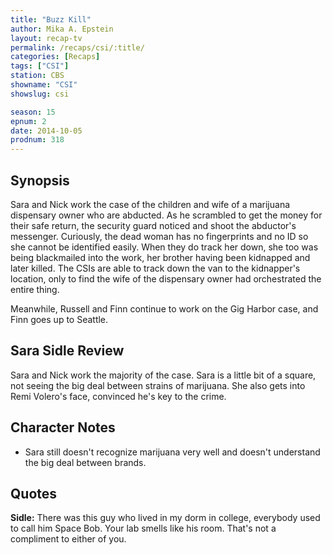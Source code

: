 ```yaml
---
title: "Buzz Kill"
author: Mika A. Epstein
layout: recap-tv
permalink: /recaps/csi/:title/
categories: [Recaps]
tags: ["CSI"]
station: CBS
showname: "CSI"
showslug: csi

season: 15  
epnum: 2  
date: 2014-10-05
prodnum: 318  
---
```


## Synopsis

Sara and Nick work the case of the children and wife of a marijuana dispensary owner who are abducted. As he scrambled to get the money for their safe return, the security guard noticed and shoot the abductor's messenger. Curiously, the dead woman has no fingerprints and no ID so she cannot be identified easily. When they do track her down, she too was being blackmailed into the work, her brother having been kidnapped and later killed. The CSIs are able to track down the van to the kidnapper's location, only to find the wife of the dispensary owner had orchestrated the entire thing.

Meanwhile, Russell and Finn continue to work on the Gig Harbor case, and Finn goes up to Seattle.

## Sara Sidle Review

Sara and Nick work the majority of the case. Sara is a little bit of a square, not seeing the big deal between strains of marijuana. She also gets into Remi Volero's face, convinced he's key to the crime.

## Character Notes

* Sara still doesn't recognize marijuana very well and doesn't understand the big deal between brands.

## Quotes

**Sidle:** There was this guy who lived in my dorm in college, everybody used to call him Space Bob. Your lab smells like his room. That's not a compliment to either of you.

